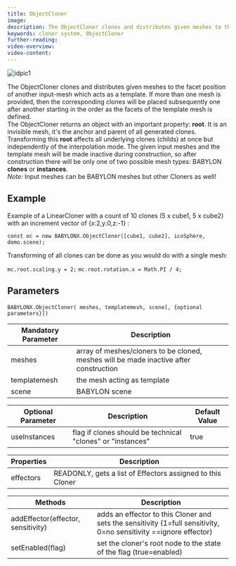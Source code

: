 ```yaml
---
title: ObjectCloner
image:
description: The ObjectCloner clones and distributes given meshes to the facet position of another input-mesh which acts as a template.
keywords: cloner system, ObjectCloner
further-reading:
video-overview:
video-content:
---
```


![idpic1](/img/extensions/clonerSystem/objectcloner.jpg "ObjectCloner")

The ObjectCloner clones and distributes given meshes to the facet position of another input-mesh which acts as a template. If more than one mesh is provided, then the corresponding clones will be placed subsequently one after another starting in the order as the facets of the template mesh is defined.  
The ObjectCloner returns an object with an important property: **root**. It is an invisible mesh, it's the anchor and parent of all generated clones. Transforming this **root** affects all underlying clones (childs) at once but independently of the interpolation mode. The given input meshes and the template mesh will be made inactive during construction, so after construction there will be only one of two possible mesh types: BABYLON **clones** or **instances**.  
_Note:_ Input meshes can be BABYLON meshes but other Cloners as well!

## Example

Example of a LinearCloner with a count of 10 clones (5 x cube1, 5 x cube2) with an increment vector of \{x:2,y:0,z:-1\} :

`const oc = new BABYLONX.ObjectCloner([cube1, cube2], icoSphere, demo.scene);`

Transforming of all clones can be done as you would do with a single mesh:

`mc.root.scaling.y = 2;`
`mc.root.rotation.x = Math.PI / 4;`

## Parameters

`BABYLONX.ObjectCloner( meshes, templatemesh, scene[, {optional parameters}])`

| Mandatory Parameter | Description                                                                           |
| ------------------- | ------------------------------------------------------------------------------------- |
| meshes              | array of meshes/cloners to be cloned, meshes will be made inactive after construction |
| templatemesh        | the mesh acting as template                                                           |
| scene               | BABYLON scene                                                                         |

| Optional Parameter | Description                                                | Default Value |
| ------------------ | ---------------------------------------------------------- | ------------- |
| useInstances       | flag if clones should be technical "clones" or "instances" | true          |

| Properties | Description                                                |
| ---------- | ---------------------------------------------------------- |
| effectors  | READONLY, gets a list of Effectors assigned to this Cloner |

| Methods                            | Description                                                                                                       |
| ---------------------------------- | ----------------------------------------------------------------------------------------------------------------- |
| addEffector(effector, sensitivity) | adds an effector to this Cloner and sets the sensitivity (1=full sensitivity, 0=no sensitivity ==ignore effector) |
| setEnabled(flag)                   | set the cloner's root node to the state of the flag (true=enabled)                                                |
